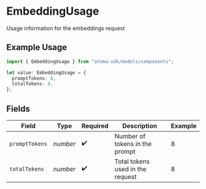 # EmbeddingUsage

Usage information for the embeddings request

## Example Usage

```typescript
import { EmbeddingUsage } from "atoma-sdk/models/components";

let value: EmbeddingUsage = {
  promptTokens: 8,
  totalTokens: 8,
};
```

## Fields

| Field                            | Type                             | Required                         | Description                      | Example                          |
| -------------------------------- | -------------------------------- | -------------------------------- | -------------------------------- | -------------------------------- |
| `promptTokens`                   | *number*                         | :heavy_check_mark:               | Number of tokens in the prompt   | 8                                |
| `totalTokens`                    | *number*                         | :heavy_check_mark:               | Total tokens used in the request | 8                                |